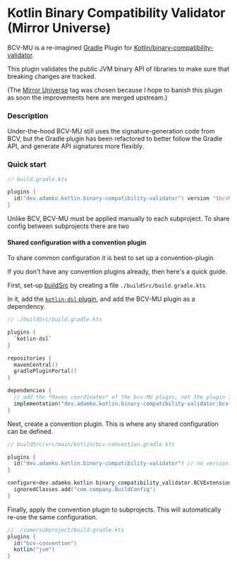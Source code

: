 # Kotlin Binary Compatibility Validator (Mirror Universe)

BCV-MU is a re-imagined [Gradle](https://gradle.org/) Plugin for
[Kotlin/binary-compatibility-validator](https://github.com/Kotlin/binary-compatibility-validator).

This plugin validates the public JVM binary API of libraries to make sure that breaking changes are
tracked.

(The [Mirror Universe](https://en.wikipedia.org/wiki/Mirror_Universe) tag was chosen because I hope
to banish this plugin as soon the improvements here are merged upstream.)

### Description

Under-the-hood BCV-MU still uses the signature-generation code from BCV, but the Gradle plugin has
been
refactored to better follow the Gradle API, and generate API signatures more flexibly.

### Quick start


```kotlin
// build.gradle.kts

plugins {
  id("dev.adamko.kotlin.binary-compatibility-validator") version "$bcvMuVersion"
}
```


Unlike BCV, BCV-MU must be applied manually to each subproject. To share config between subprojects
there are two 

#### Shared configuration with a convention plugin

To share common configuration it is best to set up a convention-plugin.

If you don't have any convention plugins already, then here's a quick guide.

First, set-up
[buildSrc](https://docs.gradle.org/current/userguide/organizing_gradle_projects.html#sec:build_sources)
by creating a file `./buildSrc/build.gradle.kts`

In it, add the
[`kotlin-dsl` plugin](https://docs.gradle.org/current/userguide/kotlin_dsl.html#sec:kotlin-dsl_plugin),
and add the BCV-MU plugin as a dependency.

```kotlin
// ./buildSrc/build.gradle.kts

plugins {
  `kotlin-dsl`
}

repositories {
  mavenCentral()
  gradlePluginPortal()
}

dependencies {
  // add the *Maven coordinates* of the bcv-MU plugin, not the plugin ID, as a dependency
  implementation("dev.adamko.kotlin.binary-compatibility-validator:bcv-gradle-plugin:$bcvMuVersion")
}
```

Next, create a convention plugin. This is where any shared configuration can be defined.

```kotlin
// buildSrc/src/main/kotlin/bcv-convention.gradle.kts

plugins {
  id("dev.adamko.kotlin.binary-compatibility-validator") // no version needed - it's defined in buildSrc/build.gradle.kts
}

configure<dev.adamko.kotlin.binary_compatibility_validator.BCVExtension> {
  ignoredClasses.add("com.company.BuildConfig")
}
```

Finally, apply the convention plugin to subprojects. This will automatically re-use the same
configuration.

```kotlin
// ./some/subproject/build.gradle.kts
plugins {
  id("bcv-convention")
  kotlin("jvm")
}
```

